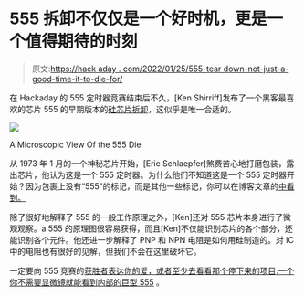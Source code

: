 # 555 拆卸不仅仅是一个好时机，更是一个值得期待的时刻

> 原文:[https://hack aday . com/2022/01/25/555-tear down-not-just-a-good-time-it-to-die-for/](https://hackaday.com/2022/01/25/555-teardown-isnt-just-a-good-time-its-to-die-for/)

在 Hackaday 的 555 定时器竞赛结束后不久，[Ken Shirriff]发布了一个黑客最喜欢的芯片 555 的早期版本的[硅芯片拆卸](https://www.righto.com/2022/01/silicon-die-teardown-look-inside-early.html)，这似乎是唯一合适的。

[![](../Images/3c8bccbe095f2c550710b79d15bd84d8.png)](https://hackaday.com/wp-content/uploads/2022/01/die.jpg)

A Microscopic View Of the 555 Die

从 1973 年 1 月的一个神秘芯片开始，[Eric Schlaepfer]煞费苦心地打磨包装，露出芯片，他认为这是一个 555 定时器。为什么他们不知道这是一个 555 定时器开始？因为包裹上没有“555”的标记，而是其他一些标记，你可以在博客文章的[中看到。](https://www.righto.com/2022/01/silicon-die-teardown-look-inside-early.html)

除了很好地解释了 555 的一般工作原理之外，[Ken]还对 555 芯片本身进行了微观观察。a 555 的原理图很容易获得，而且[Ken]不仅能识别芯片的各个部分，还能识别各个元件。他还进一步解释了 PNP 和 NPN 电阻是如何用硅制造的。对 IC 中的电阻也有很好的见解，但我们不会在这里破坏它。

一定要向 555 竞赛的[获胜者表达你的爱，或者至少去看看那个停下来的项目:](https://hackaday.com/2022/01/20/congratulations-winners-of-the-2021-555-timer-contest/)[一个你不需要显微镜就能看到内部的巨型 555](https://hackaday.io/project/182863-giant-555-timer) 。